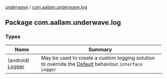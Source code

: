 [underwave](../index.md) / [com.aallam.underwave.log](./index.md)

## Package com.aallam.underwave.log

### Types

| Name | Summary |
|---|---|
| (android) [Logger](-logger/index.md) | May be used to create a custom logging solution to override the [Default](-logger/-default/index.md) behaviour.`interface Logger` |
